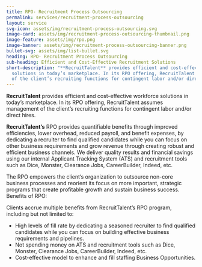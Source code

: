 ```yaml
---
title: RPO- Recruitment Process Outsourcing
permalink: services/recruitment-process-outsourcing
layout: service
svg-icon: assets/img/recruitment-process-outsourcing.svg
image-card: assets/img/recruitment-process-outsourcing-thumbnail.png
image-feature: assets/img/rpo.png
image-banner: assets/img/recruitment-process-outsourcing-banner.png
bullet-svg: assets/img/list-bullet.svg
heading: RPO- Recruitment Process Outsourcing
sub-heading: Efficient and Cost-Effective Recruitment Solutions
short-description: "**RecruitTalent** provides efficient and cost-effective workforce
  solutions in today’s marketplace. In its RPO offering, RecruitTalent assumes management
  of the client’s recruiting functions for contingent labor and/or direct hire\n"
---
```


  **RecruitTalent** provides efficient and cost-effective workforce solutions in today’s marketplace. In its RPO offering, RecruitTalent assumes management of the client’s recruiting functions for contingent labor and/or direct hires.

  **RecruitTalent’s** RPO provides quantifiable benefits through improved efficiencies, lower overhead, reduced payroll, and benefit expenses, by dedicating a recruiter to find qualified candidates while you can focus on other business requirements and grow revenue through creating robust and efficient business channels. We deliver quality results and financial savings using our internal Applicant Tracking System (ATS) and recruitment tools such as Dice, Monster, Clearance Jobs, CareerBuilder, Indeed, etc.

  The RPO empowers the client’s organization to outsource non-core business processes and reorient its focus on more important, strategic programs that create  profitable growth and sustain business success.
  Benefits of RPO:

  Clients accrue multiple benefits from RecruitTalent’s RPO program, including but not limited to:
- High levels of fill rate by dedicating a seasoned recruiter to find qualified candidates while you can focus on building effective business requirements and   pipelines.
- Not spending money on ATS and recruitment tools such as Dice, Monster, Clearance Jobs, CareerBuilder, Indeed, etc.
- Cost-effective model to enhance and fill staffing Business Opportunities.
